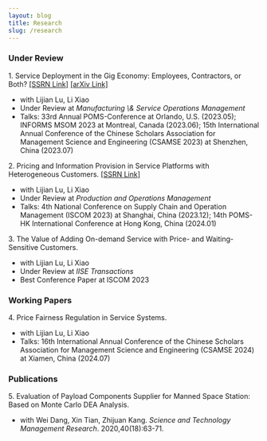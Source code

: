 ```yaml
---
layout: blog
title: Research
slug: /research
---
```


### Under Review
<p>
  1. Service Deployment in the Gig Economy: Employees, Contractors, or Both? <a href="https://papers.ssrn.com/sol3/papers.cfm?abstract_id=4616847">[SSRN Link]</a> <a href="https://arxiv.org/abs/2411.06793">[arXiv Link]</a> 
</p>
  <ul>
    <li>with Lijian Lu, Li Xiao</li>
    <li>Under Review at <em>Manufacturing \& Service Operations Management</em></li>
    <li>Talks: 33rd Annual POMS-Conference at Orlando, U.S. (2023.05); INFORMS MSOM 2023 at Montreal, Canada (2023.06);  15th International Annual Conference of the Chinese Scholars Association for Management Science and Engineering (CSAMSE 2023) at Shenzhen, China (2023.07) </li>
  </ul>


<p>
  2. Pricing and Information Provision in Service Platforms with Heterogeneous Customers. <a href="https://papers.ssrn.com/sol3/papers.cfm?abstract_id=5013751">[SSRN Link]</a> 
</p>
  <ul>
    <li>with Lijian Lu, Li Xiao</li>
    <li>Under Review at <em>Production and Operations Management</em> </li>
    <li>Talks: 4th National Conference on Supply Chain and Operation Management (ISCOM 2023) at Shanghai, China (2023.12); 14th POMS-HK International Conference at Hong Kong, China (2024.01)</li>
  </ul>


<p>
  3. The Value of Adding On-demand Service with Price- and Waiting-Sensitive Customers. 
</p>
  <ul>
    <li>with Lijian Lu, Li Xiao</li>
    <li>Under Review at <em>IISE Transactions</em></li>
    <li>Best Conference Paper at ISCOM 2023</li>
  </ul>


### Working Papers
<p>
  4. Price Fairness Regulation in Service Systems.
</p>
  <ul>
    <li>with Lijian Lu, Li Xiao  </li>
    <li>Talks: 16th International Annual Conference of the Chinese Scholars Association for Management Science and Engineering (CSAMSE 2024) at Xiamen, China (2024.07) </li>
  </ul>


### Publications
<p>
  5. Evaluation of Payload Components Supplier for Manned Space Station: Based on Monte Carlo DEA Analysis.
</p>
  <ul>
    <li>with Wei Dang, Xin Tian, Zhijuan Kang. <em>Science and Technology Management Research</em>. 2020,40(18):63-71.</li>
  </ul>


<br />
